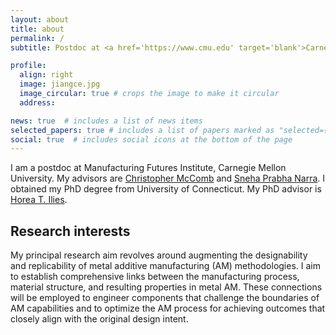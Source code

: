 ```yaml
---
layout: about
title: about
permalink: /
subtitle: Postdoc at <a href='https://www.cmu.edu' target='blank'>Carnegie Mellon University</a>, PA, USA.

profile:
  align: right
  image: jiangce.jpg
  image_circular: true # crops the image to make it circular
  address:

news: true  # includes a list of news items
selected_papers: true # includes a list of papers marked as "selected={true}"
social: true  # includes social icons at the bottom of the page
---
```


I am a postdoc at Manufacturing Futures Institute, Carnegie Mellon University. My advisors are [Christopher McComb](https://engineering.cmu.edu/directory/bios/mccomb-christopher.html) and [Sneha Prabha Narra](https://www.meche.engineering.cmu.edu/directory/bios/narra-sneha.html). I obtained my PhD degree from University of Connecticut. My PhD advisor is [Horea T. Ilies](https://me.engr.uconn.edu/blog/faculty/ilies-horea-t/). 

Research interests
------
My principal research aim revolves around augmenting the designability and replicability of metal additive manufacturing (AM) methodologies. I aim to establish comprehensive links between the manufacturing process, material structure, and resulting properties in metal AM. These connections will be employed to engineer components that challenge the boundaries of AM capabilities and to optimize the AM process for achieving outcomes that closely align with the original design intent.


